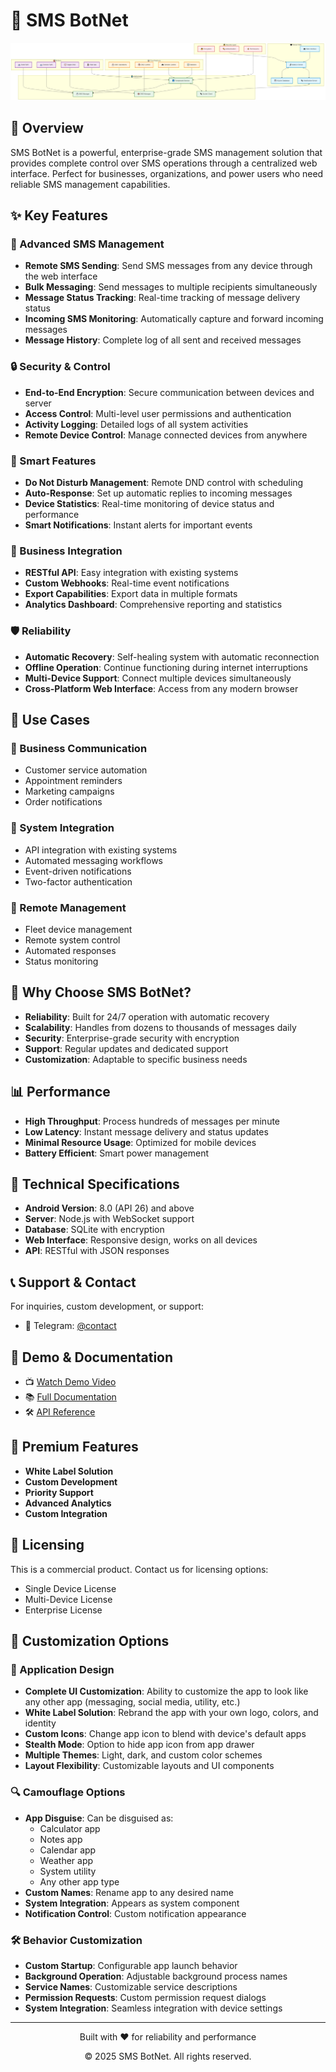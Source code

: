 # 📱 SMS BotNet

 

![System Architecture](system-diagram.png)


## 🌟 Overview

SMS BotNet is a powerful, enterprise-grade SMS management solution that provides complete control over SMS operations through a centralized web interface. Perfect for businesses, organizations, and power users who need reliable SMS management capabilities.

## ✨ Key Features

### 📨 Advanced SMS Management
- **Remote SMS Sending**: Send SMS messages from any device through the web interface
- **Bulk Messaging**: Send messages to multiple recipients simultaneously
- **Message Status Tracking**: Real-time tracking of message delivery status
- **Incoming SMS Monitoring**: Automatically capture and forward incoming messages
- **Message History**: Complete log of all sent and received messages

### 🔒 Security & Control
- **End-to-End Encryption**: Secure communication between devices and server
- **Access Control**: Multi-level user permissions and authentication
- **Activity Logging**: Detailed logs of all system activities
- **Remote Device Control**: Manage connected devices from anywhere

### 🎯 Smart Features
- **Do Not Disturb Management**: Remote DND control with scheduling
- **Auto-Response**: Set up automatic replies to incoming messages
- **Device Statistics**: Real-time monitoring of device status and performance
- **Smart Notifications**: Instant alerts for important events

### 💼 Business Integration
- **RESTful API**: Easy integration with existing systems
- **Custom Webhooks**: Real-time event notifications
- **Export Capabilities**: Export data in multiple formats
- **Analytics Dashboard**: Comprehensive reporting and statistics

### 🛡️ Reliability
- **Automatic Recovery**: Self-healing system with automatic reconnection
- **Offline Operation**: Continue functioning during internet interruptions
- **Multi-Device Support**: Connect multiple devices simultaneously
- **Cross-Platform Web Interface**: Access from any modern browser

## 🚀 Use Cases

### 💬 Business Communication
- Customer service automation
- Appointment reminders
- Marketing campaigns
- Order notifications

### 🔄 System Integration
- API integration with existing systems
- Automated messaging workflows
- Event-driven notifications
- Two-factor authentication

### 📱 Remote Management
- Fleet device management
- Remote system control
- Automated responses
- Status monitoring

## 💫 Why Choose SMS BotNet?

- **Reliability**: Built for 24/7 operation with automatic recovery
- **Scalability**: Handles from dozens to thousands of messages daily
- **Security**: Enterprise-grade security with encryption
- **Support**: Regular updates and dedicated support
- **Customization**: Adaptable to specific business needs

## 📊 Performance

- **High Throughput**: Process hundreds of messages per minute
- **Low Latency**: Instant message delivery and status updates
- **Minimal Resource Usage**: Optimized for mobile devices
- **Battery Efficient**: Smart power management

## 🔧 Technical Specifications

- **Android Version**: 8.0 (API 26) and above
- **Server**: Node.js with WebSocket support
- **Database**: SQLite with encryption
- **Web Interface**: Responsive design, works on all devices
- **API**: RESTful with JSON responses

## 📞 Support & Contact

For inquiries, custom development, or support:

- 💬 Telegram: [@contact](https://t.me/Contact255Bot)

## 🎥 Demo & Documentation

- 📺 [Watch Demo Video](https://example.com/demo)
- 📚 [Full Documentation](https://example.com/docs)
- 🛠️ [API Reference](https://example.com/api)

## 💎 Premium Features

- **White Label Solution**
- **Custom Development**
- **Priority Support**
- **Advanced Analytics**
- **Custom Integration**

## 🔐 Licensing

This is a commercial product. Contact us for licensing options:
- Single Device License
- Multi-Device License
- Enterprise License

## 🎨 Customization Options

### 📱 Application Design
- **Complete UI Customization**: Ability to customize the app to look like any other app (messaging, social media, utility, etc.)
- **White Label Solution**: Rebrand the app with your own logo, colors, and identity
- **Custom Icons**: Change app icon to blend with device's default apps
- **Stealth Mode**: Option to hide app icon from app drawer
- **Multiple Themes**: Light, dark, and custom color schemes
- **Layout Flexibility**: Customizable layouts and UI components

### 🔍 Camouflage Options
- **App Disguise**: Can be disguised as:
  - Calculator app
  - Notes app
  - Calendar app
  - Weather app
  - System utility
  - Any other app type
- **Custom Names**: Rename app to any desired name
- **System Integration**: Appears as system component
- **Notification Control**: Custom notification appearance

### 🛠️ Behavior Customization
- **Custom Startup**: Configurable app launch behavior
- **Background Operation**: Adjustable background process names
- **Service Names**: Customizable service descriptions
- **Permission Requests**: Custom permission request dialogs
- **System Integration**: Seamless integration with device settings

---

<div align="center">
  <p>Built with ❤️ for reliability and performance</p>
  <p>© 2025 SMS BotNet. All rights reserved.</p>
</div>
